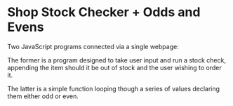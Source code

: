 # Shop Stock Checker + Odds and Evens
Two JavaScript programs connected via a single webpage:

The former is a program designed to take user input and run a stock check, appending the item should it be out of stock and the user wishing to order it.

The latter is a simple function looping though a series of values declaring them either odd or even.
